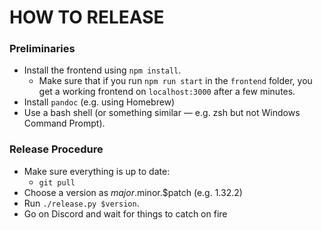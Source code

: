 # HOW TO RELEASE

### Preliminaries
- Install the frontend using `npm install`.
    - Make sure that if you run `npm run start` in the `frontend` folder, you get a working frontend on `localhost:3000` after a few minutes.
- Install `pandoc` (e.g. using Homebrew)
- Use a bash shell (or something similar — e.g. zsh but not Windows Command Prompt).

### Release Procedure
- Make sure everything is up to date:
    - `git pull`
- Choose a version as $major.$minor.$patch (e.g. 1.32.2)
- Run `./release.py $version`.
- Go on Discord and wait for things to catch on fire
